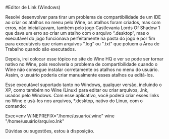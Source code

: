 #Editor de Link (Windows)

Resolvi desenvolver para tirar um problema de compartibilidade de um IDE ao criar os atalhos no menu pelo Wine, os atalhos foram criados, mas com erros, não inicializavam, também pelo jogo Castlevania Lords Of Shadow 1 que dava um erro ao criar um atalho com o arquivo “.desktop”, mas o executável do jogo funcionava perfeitamente na pasta do jogo e por fim para executáveis que criam arquivos “.log” ou ".txt" que poluem a Área de Trabalho quando são executados.

Depois, irei colocar esse tópico no site do Wine HQ e ver se pode ser tornar nativo no Wine, pois resolveria o problema de compartibilidade quando o Wine não consegue instalar corretamente os atalhos no menu do usuário. Assim, o usuário poderia criar manualmente esses atalhos ou editá-los.

Esse executável suportado tanto no Windows, qualquer versão, incluindo o XP, como também no Wine (Linux) para editar ou criar arquivos, .lnk, usados pelo Windows. Com esse aplicativo, você poderá criar esses links no Wine e usá-los nos arquivos, *.desktop, nativo do Linux, com o comando:

Exec=env WINEPREFIX="/home/usuario/.wine" wine "/home/usuário/arquivo.lnk"

Dúvidas ou sugestões, estou à disposição.
